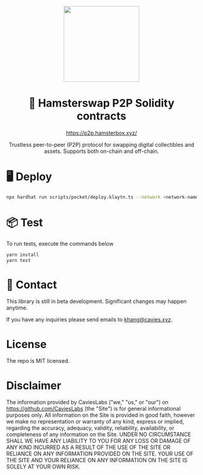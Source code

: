 <p align="center">
  <a href="https://ant.design">
    <img width="200" src="https://cavies.notion.site/image/https%3A%2F%2Fs3-us-west-2.amazonaws.com%2Fsecure.notion-static.com%2F5be89023-c777-4dc5-98ac-85d6c495bf94%2FUntitled.png?id=fd02a538-44bd-4a81-9dc9-3e4b854875be&table=block&spaceId=4b980001-ecea-4d73-93d4-792b10d7fa1a&width=2000&userId=&cache=v2">
  </a>
</p>

<h1 align="center">🌈 Hamsterswap P2P Solidity contracts</h1>

<div align="center">

https://p2p.hamsterbox.xyz/ 
<p/>
Trustless peer-to-peer (P2P) protocol for swapping digital collectibles and assets.
Supports both on-chain and off-chain.

</div>

# 🖥 Deploy

```bash
npx hardhat run scripts/pocket/deploy.klaytn.ts --network <network-name>
```

# 📦 Test

To run tests, execute the commands below

```bash
yarn install
yarn test
```


# 🎩 Contact 
This library is still in beta development. Significant changes may happen anytime.

If you have any inquiries please send emails to khang@cavies.xyz.


# License

The repo is MIT licensed.


# Disclaimer

The information provided by CaviesLabs ("we," "us," or "our") on https://github.com/CaviesLabs (the "Site") is for general informational purposes only. All information on the Site is provided in good faith, however we make no representation or warranty of any kind, express or implied, regarding the accuracy, adequacy, validity, reliability, availability, or completeness of any information on the Site. UNDER NO CIRCUMSTANCE SHALL WE HAVE ANY LIABILITY TO YOU FOR ANY LOSS OR DAMAGE OF ANY KIND INCURRED AS A RESULT OF THE USE OF THE SITE OR RELIANCE ON ANY INFORMATION PROVIDED ON THE SITE. YOUR USE OF THE SITE AND YOUR RELIANCE ON ANY INFORMATION ON THE SITE IS SOLELY AT YOUR OWN RISK.